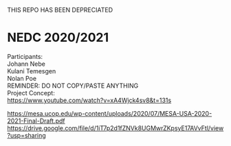 THIS REPO HAS BEEN DEPRECIATED
<!-- will be revived soon -->
# NEDC 2020/2021
Participants: <br />
Johann Nebe <br />
Kulani Temesgen <br />
Nolan Poe <br />
REMINDER: DO NOT COPY/PASTE ANYTHING <br />
Project Concept: <br />
https://www.youtube.com/watch?v=xA4Wjck4sv8&t=131s <br />

https://mesa.ucop.edu/wp-content/uploads/2020/07/MESA-USA-2020-2021-Final-Draft.pdf <br />
https://drive.google.com/file/d/1iT7p2d1fZNVk8UGMwrZKpsyE17AVvFtl/view?usp=sharing
